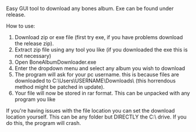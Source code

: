 Easy GUI tool to download any bones album.
Exe can be found under release.

How to use:

1. Download zip or exe file (first try exe, if you have problems download the release zip).
2. Extract zip file using any tool you like (if you downloaded the exe this is not necessary)
2. Open BoneAlbumDownloader.exe
3. Enter the dropdown menu and select any album you wish to download
4. The program will ask for your pc username. this is because files are downloaded to C:\Users\USERNAME\Downloads\ (this horrendous method might be patched in update).
5. Your file will now be stored in rar format. This can be unpacked with any program you like

If you're having issues with the file location you can set the download location yourself. This can be any folder but DIRECTLY the C:\ drive. If you do this, the program will crash.
